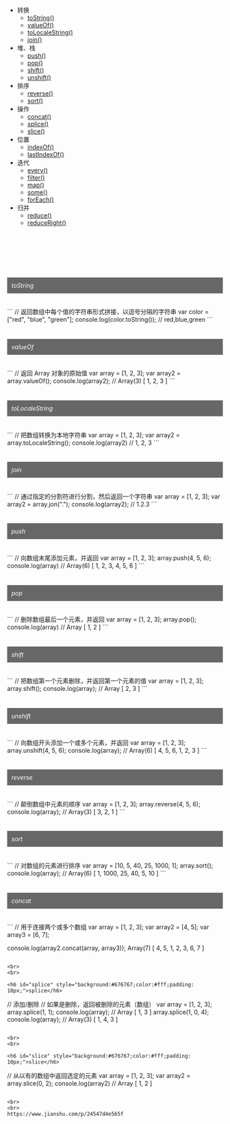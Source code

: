- 转换
	- [toString()](#toString)
	- [valueOf()](#valueOf)
	- [toLocaleString()](#toLocaleString)
	- [join()](#join)
- 堆、栈
	- [push()](#push)
   	- [pop()](#pop)
   	- [shift()](#shift)
   	- [unshift()](#unshift)
- 排序
   	- [reverse()](#reverse)
   	- [sort()](#sort)
- 操作
   	- [concat()](#concat)
   	- [splice()](#splice)
   	- [slice()](#slice)
- 位置
   	- [indexOf()](#indexOf)
   	- [lastIndexOf()](#lastIndexOf)
- 迭代
   	- [every()](#every)
   	- [filter()](#filter)
   	- [map()](#map)
   	- [some()](#some)
   	- [forEach()](#forEach)
- 归并
   	- [reduce()](#reduce)
   	- [reduceRight()](#reduceRight)





<br>
<br>
<br>
<br>
<br>

<h6 id="toString" style="background:#676767;color:#fff;padding: 10px;">toString</h6>
```
//  返回数组中每个值的字符串形式拼接，以逗号分隔的字符串
var color = ["red", "blue", "green"];
console.log(color.toString());  // red,blue,green
```

<br>
<br>

<h6 id="valueOf" style="background:#676767;color:#fff;padding: 10px;">valueOf</h6>
```
//  返回 Array 对象的原始值
var array = [1, 2, 3];
var array2 = array.valueOf();
console.log(array2);    // Array(3) [ 1, 2, 3 ]
```
<br>
<br>

<h6 id="toLocaleString" style="background:#676767;color:#fff;padding: 10px;">toLocaleString</h6>
```
//  把数组转换为本地字符串
var array = [1, 2, 3];
var array2 = array.toLocaleString();
console.log(array2) //  1, 2, 3
```
<br>
<br>


<h6 id="join" style="background:#676767;color:#fff;padding: 10px;">join</h6>
```
//  通过指定的分割符进行分割，然后返回一个字符串
var array = [1, 2, 3];
var array2 = array.jon(".");
console.log(array2); // 1.2.3
```
<br>
<br>

<h6 id="push" style="background:#676767;color:#fff;padding: 10px;">push</h6>
```
//  向数组末尾添加元素，并返回
var array = [1, 2, 3];
array.push(4, 5, 6);
console.log(array)  // Array(6) [ 1, 2, 3, 4, 5, 6 ]
```

<br>
<br>

<h6 id="pop" style="background:#676767;color:#fff;padding: 10px;">pop</h6>
```
//  删除数组最后一个元素，并返回
var array = [1, 2, 3];
array.pop();
console.log(array)  // Array [ 1, 2 ]
```

<br>
<br>

<h6 id="shift" style="background:#676767;color:#fff;padding: 10px;">shift</h6>
```
//  把数组第一个元素删除，并返回第一个元素的值
var array = [1, 2, 3];
array.shift();
console.log(array); // Array [ 2, 3 ]
```

<br>
<br>

<h6 id="unshift" style="background:#676767;color:#fff;padding: 10px;">unshift</h6>
```
//  向数组开头添加一个或多个元素，并返回
var array = [1, 2, 3];
array.unshift(4, 5, 6);
console.log(array); // Array(6) [ 4, 5, 6, 1, 2, 3 ]
```

<br>
<br>

<h6 id="reverse" style="background:#676767;color:#fff;padding: 10px;">reverse</h6>
```
//  颠倒数组中元素的顺序
var array = [1, 2, 3];
array.reverse(4, 5, 6);
console.log(array); // Array(3) [ 3, 2, 1 ]
```

<br>
<br>

<h6 id="sort" style="background:#676767;color:#fff;padding: 10px;">sort</h6>
```
//  对数组的元素进行排序
var array = [10, 5, 40, 25, 1000, 1];
array.sort();
console.log(array); // Array(6) [ 1, 1000, 25, 40, 5, 10 ]
```

<br>
<br>

<h6 id="concat" style="background:#676767;color:#fff;padding: 10px;">concat</h6>
```
//  用于连接两个或多个数组
var array = [1, 2, 3];
var array2 = [4, 5];
var array3 = [6, 7];

console.log(array2.concat(array, array3)); Array(7) [ 4, 5, 1, 2, 3, 6, 7 ]
```

<br>
<br>

<h6 id="splice" style="background:#676767;color:#fff;padding: 10px;">splice</h6>
```
//  添加/删除
//  如果是删除，返回被删除的元素（数组）
var array = [1, 2, 3];
array.splice(1, 1);
console.log(array); //  Array [ 1, 3 ]
array.splice(1, 0, 4);
console.log(array); //  Array(3) [ 1, 4, 3 ]
```

<br>
<br>

<h6 id="slice" style="background:#676767;color:#fff;padding: 10px;">slice</h6>
```
//  从以有的数组中返回选定的元素
var array = [1, 2, 3];
var array2 = array.slice(0, 2);
console.log(array2) //  Array [ 1, 2 ]
```

<br>
<br>
https://www.jianshu.com/p/24547d4e565f
  